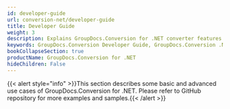 ```yaml
---
id: developer-guide
url: conversion-net/developer-guide
title: Developer Guide
weight: 3
description: Explains GroupDocs.Conversion for .NET converter features and shows how to convert PDF, Word, Excel, PowerPoint documents, PNG, JPG images and other formats inside your .NET applications
keywords: GroupDocs.Conversion Developer Guide, GroupDocs.Conversion .NET Developer Guide, GroupDocs.Conversion Developer Guide C#, Using GroupDocs.Conversion for .NET, GroupDocs.Conversion for .NET use cases
bookCollapseSection: true
productName: GroupDocs.Conversion for .NET
hideChildren: False
---
```

{{< alert style="info" >}}This section describes some basic and advanced use cases of GroupDocs.Conversion for .NET. Please refer to GitHub repository for more examples and samples.{{< /alert >}}
